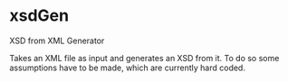 # xsdGen
XSD from XML Generator

Takes an XML file as input and generates an XSD from it. To do so some assumptions have to be made, which are currently hard coded.
